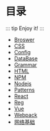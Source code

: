 # 目录
::: tip
Enjoy it!
:::

* [Broswer](/JS-Tips/Broswer/)
* [CSS](/JS-Tips/CSS/)
* [Config](/JS-Tips/Config/)
* [DataBase](/JS-Tips/DataBase/)
* [Grammar](/JS-Tips/Grammar/)
* [HTML](/JS-Tips/HTML/)
* [NPM](/JS-Tips/NPM/)
* [Nodejs](/JS-Tips/Nodejs/)
* [Patterns](/JS-Tips/Patterns/)
* [React](/JS-Tips/React/)
* [Reg](/JS-Tips/Reg/)
* [Vue](/JS-Tips/Vue/)
* [Webpack](/JS-Tips/Webpack/)
* [网络基础](/JS-Tips/网络基础/)